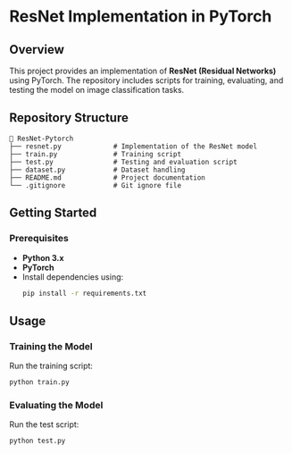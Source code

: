 # ResNet Implementation in PyTorch

## Overview
This project provides an implementation of **ResNet (Residual Networks)** using PyTorch. The repository includes scripts for training, evaluating, and testing the model on image classification tasks.

## Repository Structure
```
📂 ResNet-Pytorch
├── resnet.py             # Implementation of the ResNet model
├── train.py              # Training script
├── test.py               # Testing and evaluation script
├── dataset.py            # Dataset handling   
├── README.md             # Project documentation
└── .gitignore            # Git ignore file
```

## Getting Started
### Prerequisites
- **Python 3.x**
- **PyTorch**
- Install dependencies using:
  ```bash
  pip install -r requirements.txt
  ```

## Usage
### Training the Model
Run the training script:
```bash
python train.py
```

### Evaluating the Model
Run the test script:
```bash
python test.py

